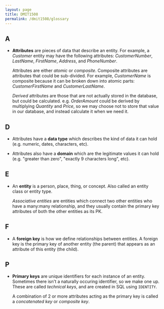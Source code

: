 ```yaml
---
layout: page
title: DMIT1508
permalink: /dmit1508/glossary
---
```


## A
- **Attributes** are pieces of data that describe an entity. For example, a *Customer* entity may have the following attributes: *CustomerNumber*, *LastName*, *FirstName*, *Address*, and *PhoneNumber*.

    Attributes are either *atomic* or *composite*. Composite attributes are attributes that could be sub-divided. For example, *CustomerName* is composite because it can be broken down into atomic parts: *CustomerFirstName* and *CustomerLastName*.
    
    *Derived* attributes are those that are not actually stored in the database, but could be calculated. e.g. *OrderAmount* could be derived by multiplying *Quantity* and *Price*, so we may choose not to store that value in our database, and instead calculate it when we need it.

## D
- Attributes have a **data type** which describes the kind of data it can hold (e.g. numeric, dates, characters, etc).

- Attributes also have a **domain** which are the legitimate values it can hold (e.g. "greater than zero", "exactly 9 characters long", etc).

## E
- An **entity** is a person, place, thing, or concept. Also called an entity class or entity type.

    *Associative entities* are entities which connect two other entities who have a many:many relationship, and they usually contain the primary key attributes of both the other entities as its PK.

## F
- A **foreign key** is how we define relationships between entities. A foreign key is the primary key of another entity (the parent) that appears as an attribute of this entity (the child).

## P
- **Primary keys** are unique identifiers for each instance of an entity. Sometimes there isn't a naturally occuring identifier, so we make one up. These are called *technical keys*, and are created in SQL using `IDENTITY`.

    A combination of 2 or more attributes acting as the primary key is called a *concatenated key* or *composite key*.
